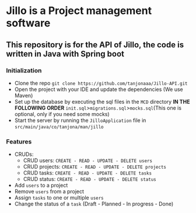 # Jillo is a Project management software  

## This repository is for the API of Jillo, the code is written in Java with Spring boot

### Initialization
- Clone the repo `git clone https://github.com/tanjonaaa/Jillo-API.git`
- Open the project with your IDE and update the dependencies (We use Maven)
- Set up the database by executing the sql files in the `MCD` directory **IN THE FOLLOWING ORDER** `init.sql`>`migrations.sql`>`mocks.sql`(This one is optional, only if you need some mocks)
- Start the server by running the `JilloApplication` file in `src/main/java/co/tanjona/man/jillo`

### Features
- CRUDs:
  - CRUD users: `CREATE - READ - UPDATE - DELETE users`
  - CRUD projects: `CREATE - READ - UPDATE - DELETE projects`
  - CRUD tasks: `CREATE - READ - UPDATE - DELETE tasks`
  - CRUD status: `CREATE - READ - UPDATE - DELETE status`
- Add `users` to a project
- Remove `users` from a project
- Assign `tasks` to one or multiple `users` 
- Change the status of a `task` (Draft - Planned - In progress - Done)

